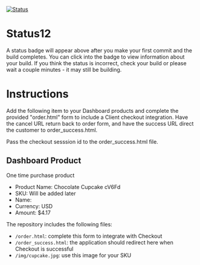 [![Status](https://img.shields.io/badge/status-BUILDING%20COMMIT:%202cc35649566df007aceec9c2ee6e59705951df86-yellow.svg)](https://github.com/raysaavedra-work/bakery_scaffold_M2sBTkJr9bfUSf98/commit/2cc35649566df007aceec9c2ee6e59705951df86)




# Status12

A status badge will appear above after you make your first commit and the build completes. You can click into the badge to view information about your build. If you think the status is incorrect, check your build or please wait a couple minutes - it may still be building.

# Instructions

Add the following item to your Dashboard products and complete the provided "order.html" form to include a Client checkout integration. Have the cancel URL return back to order form, and have the success URL direct the customer to order_success.html.

Pass the checkout sesssion id to the order_success.html file.

## Dashboard Product
One time purchase product
* Product Name: Chocolate Cupcake cV6Fd
* SKU: Will be added later
* Name: 
* Currency: USD
* Amount: $4.17

The repository includes the following files:
* `/order.html`: complete this form to integrate with Checkout
* `/order_success.html`: the application should redirect here when Checkout is successful
* `/img/cupcake.jpg`: use this image for your SKU
